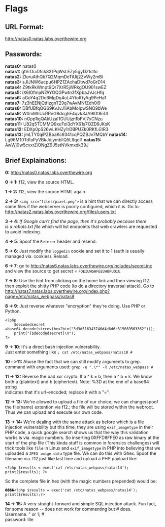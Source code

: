 # Flags

## URL Format:
http://natas0.natas.labs.overthewire.org

## Passwords:
**natas0:**  natas0  
**natas1:**  gtVrDuiDfck831PqWsLEZy5gyDz1clto  
**natas2:**  ZluruAthQk7Q2MqmDeTiUij2ZvWy2mBi  
**natas3:**  sJIJNW6ucpu6HPZ1ZAchaDtwd7oGrD14  
**natas4:**  Z9tkRkWmpt9Qr7XrR5jWRkgOU901swEZ  
**natas5:**  iX6IOfmpN7AYOQGPwtn3fXpbaJVJcHfq  
**natas6:**  aGoY4q2Dc6MgDq4oL4YtoKtyAg9PeHa1  
**natas7:**  7z3hEENjQtflzgnT29q7wAvMNfZdh0i9  
**natas8:**  DBfUBfqQG69KvJvJ1iAbMoIpwSNQ9bWe  
**natas9:**  W0mMhUcRRnG8dcghE4qvk3JA9lGt8nDl  
**natas10:** nOpp1igQAkUzaI1GUUjzn1bFVj7xCNzu  
**natas11:** U82q5TCMMQ9xuFoI3dYX61s7OZD9JKoK  
**natas12:** EDXp0pS26wLKHZy1rDBPUZk0RKfLGIR3  
**natas13:** jmLTY0qiPZBbaKc9341cqPQZBJv7MQbY
**natas14:** Lg96M10TdfaPyVBkJdjymbllQ5L6qdl1
**natas15:** AwWj0w5cvxrZiONgZ9J5stNVkmxdk39J  

## Brief Explainations:
**0:** http://natas0.natas.labs.overthewire.org  

**0 -> 1:** f12, view the source HTML.

**1 -> 2:** f12, view the source HTML again.

**2 -> 3:** `<img src="files/pixel.png">` is a hint that we can directly access  
some files if the webserver is poorly configured, which it is. Go to:  
http://natas2.natas.labs.overthewire.org/files/users.txt

**3 -> 4**: *If Google can't find the page, then it's probably because there  
is a robots.txt file* which will list endpoints that web crawlers are requested  
to avoid indexing.

**4 -> 5**: Spoof the `Referer` header and resend.

**5 -> 6**: Just modify the `loggedin` cookie and set it to 1 (auth is usually  
managed via. cookies). Reload.

**6 -> 7**: go to http://natas6.natas.labs.overthewire.org/includes/secret.inc  
and view the source to get secret = `FOEIUWGHFEEUHOFUOIU`.

**7 -> 8**: Use the hint from clicking on the home link and then viewing f12.  
then exploit the shitty PHP code (to do a directory traversal attack). Go to  
http://natas7.natas.labs.overthewire.org/index.php?page=/etc/natas_webpass/natas8

**8 -> 9**: Just reverse whatever "encryption" they're doing. Use PHP or Python.  
```
<?php
    $decodedsecret =base64_decode(strrev(hex2bin("3d3d516343746d4d6d6c315669563362")));
    print("{$decodedsecret}\n");
?>
```  

**9 -> 10**: It's a direct bash injection vulnerability.  
Just enter something like `; cat /etc/natas_webpass/natas10 #`

**10 - >11:** Abuse the fact that we can still modify arguments to grep.  
command with arguments used: `grep -e ".\*" -R /etc/natas_webpass #`

**11 -> 12:** Reverse the bad xor crypto. If a ^ k = b, then a ^ b = k. We know  
both a (plaintext) and b (ciphertext). Note: %3D at the end of a base64 string  
indicates that it's url-encoded; replace it with a "=".

**12 -> 13:** We're allowed to upload a file of our choice; we can change/spoof  
the file(name) extention via f12.; the file will be stored within the webroot.  
Thus we can upload and execute our own code.

**13 -> 14:** We're dealing with the same attack as before which is a file
injection vulnerability but this time, they are using `exif_imagetype` in their
PHP code, a quick google search shows us that the way this validation works is
via. magic numbers. So inserting 0XFFD8FFE0 as raw binary at the start of the
php file (This kinda stuff is common in forensics challenges) will trick tools
like `file` in Linux and `exif_imagetype` in PHP into believing that we uploaded
a `JPEG image data` type file. We can do this with Ghex. Spoof the filename via.
f12 just like last time and upload a PHP payload like:
```
<?php $results = exec('cat /etc/natas_webpass/natas14'); print($results); ?>
```
So the complete file in hex (with the magic numbers prepended) would be:
```
����<?php $results = exec('cat /etc/natas_webpass/natas14'); print($results);?>
```

**14 -> 15:** A very straight-forward and simple SQL injection attack. Fun fact,
for some reason -- does not work for commenting but # does.  
Username: " or 1; #  
password: lite  

